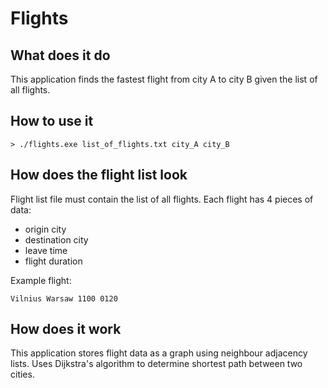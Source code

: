# Flights

## What does it do
This application finds the fastest flight from city A to city B given the list of all flights.

## How to use it
```
> ./flights.exe list_of_flights.txt city_A city_B
```

## How does the flight list look

Flight list file must contain the list of all flights.
Each flight has 4 pieces of data:
* origin city
* destination city
* leave time
* flight duration
  
Example flight:
```
Vilnius Warsaw 1100 0120
```

## How does it work

This application stores flight data as a graph using neighbour adjacency lists. Uses Dijkstra's algorithm to determine shortest path between two cities.